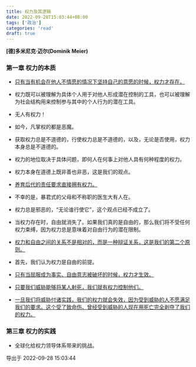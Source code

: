 ```yaml
---
title: 权力及其逻辑
date: 2022-09-28T15:03:44+08:00
tags: ['政治']
categories: 'read'
draft: true
---
```


**[德]多米尼克·迈尔(Dominik Meier)**

### 第一章 权力的本质

* [只有当有机会在他人不情愿的情况下坚持自己的意愿的时候，权力才存在。]()

* 权力既可以被理解为具体个人用于对他人形成潜在控制的工具，也可以被理解为社会结构用来控制参与其中的个人行为的潜在工具。

* 无人有权力！

* 如今，凡掌权的都是恶魔。

* 获取权力总是不道德的，行使权力总是不道德的，以及，无论是否使用，权力本身总是不道德的。

* 权力的地位取决于具体问题，即何人在何事上对他人具有何种程度的权力。

* 权力本身在道德上既非善也非恶，这是我们的观点。

* [养育后代的责任要求直接拥有权力。]()

* 不幸的是，暴君式的父母和不称职的医生大有人在。

* 权力总是邪恶的，“无论谁行使它”，这个观点已经不成立了。

* 当权力存在时，自由就消失了。如果我们真的是自由的，那么我们将不受任何权力束缚，因为权力总是意味着对自由行为的潜在限制。

* [权力和自由之间的关系不是相对的，而是一种辩证关系，这是我们的第二个原则。]()

* 首先，我们认为权力是自由的前提。

* [只有当屈服成为事实、自由意志被破坏的时候，权力才生效。]()

* [只要我们威胁能够将某人射死，我们就有权力控制他们。]()

* [一旦我们将威胁付诸实践，我们的权力就会失效，因为受到威胁的人不愿满足我们的要求。这个受了致命伤、曾经受到威胁的人现在用死亡完全剥夺了我们的权力。]()


### 第三章 权力的实践

* 全球化给权力领导体系带来的挑战。

导出于 2022-09-28 15:03:44

